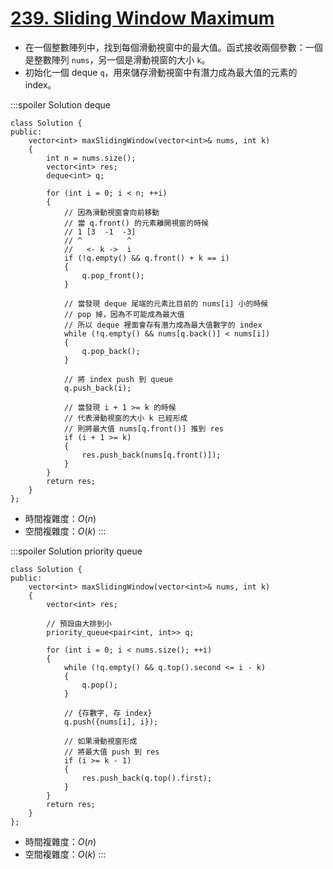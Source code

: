 # [239\. Sliding Window Maximum](https://leetcode.com/problems/sliding-window-maximum/)

- 在一個整數陣列中，找到每個滑動視窗中的最大值。函式接收兩個參數：一個是整數陣列 `nums`，另一個是滑動視窗的大小 `k`。
- 初始化一個 deque `q`，用來儲存滑動視窗中有潛力成為最大值的元素的 index。

:::spoiler Solution deque
```cpp=
class Solution {
public:
    vector<int> maxSlidingWindow(vector<int>& nums, int k)
    {
        int n = nums.size();
        vector<int> res;
        deque<int> q;
        
        for (int i = 0; i < n; ++i)
        {
            // 因為滑動視窗會向前移動
            // 當 q.front() 的元素離開視窗的時候
            // 1 [3  -1  -3]
            // ^          ^
            //   <- k ->  i
            if (!q.empty() && q.front() + k == i)
            {
                q.pop_front();
            }

            // 當發現 deque 尾端的元素比目前的 nums[i] 小的時候
            // pop 掉，因為不可能成為最大值
            // 所以 deque 裡面會存有潛力成為最大值數字的 index
            while (!q.empty() && nums[q.back()] < nums[i])
            {
                q.pop_back();
            }
            
            // 將 index push 到 queue
            q.push_back(i);

            // 當發現 i + 1 >= k 的時候
            // 代表滑動視窗的大小 k 已經形成
            // 則將最大值 nums[q.front()] 推到 res
            if (i + 1 >= k)
            {
                res.push_back(nums[q.front()]);
            }
        }
        return res;
    }
};
```
- 時間複雜度：$O(n)$
- 空間複雜度：$O(k)$
:::

:::spoiler Solution priority queue
```cpp=
class Solution {
public:
    vector<int> maxSlidingWindow(vector<int>& nums, int k)
    {
        vector<int> res;
        
        // 預設由大排到小
        priority_queue<pair<int, int>> q;
        
        for (int i = 0; i < nums.size(); ++i)
        {
            while (!q.empty() && q.top().second <= i - k)
            {
                q.pop();
            }
            
            // {存數字, 存 index}
            q.push({nums[i], i});

            // 如果滑動視窗形成
            // 將最大值 push 到 res
            if (i >= k - 1)
            {
                res.push_back(q.top().first);
            }
        }
        return res;        
    }
};
```
- 時間複雜度：$O(n)$
- 空間複雜度：$O(k)$
:::
